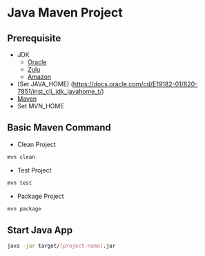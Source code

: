# Java Maven Project

## Prerequisite

* JDK
  * [Oracle](https://www.oracle.com/technetwork/java/javase/downloads/jdk8-downloads-2133151.html)
  * [Zulu](https://www.azul.com/downloads/zulu/)
  * [Amazon](https://docs.aws.amazon.com/corretto/latest/corretto-8-ug/downloads-list.html)
* (Set JAVA_HOME) (https://docs.oracle.com/cd/E19182-01/820-7851/inst_cli_jdk_javahome_t/)
* [Maven](https://maven.apache.org/download.cgi)
* Set MVN_HOME

## Basic Maven Command

* Clean Project

```sh
mvn clean
```

* Test Project

```sh
mvn test
```

* Package Project

```sh
mvn package
```

## Start Java App

```sh
java -jar target/[project-name].jar
```